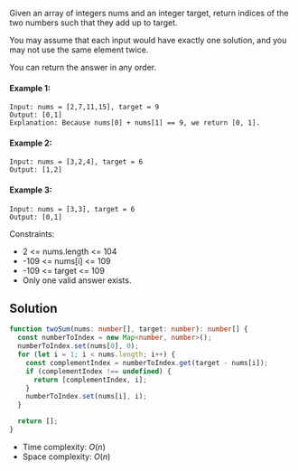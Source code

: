 Given an array of integers nums and an integer target, return indices of the two numbers such that they add up to target.

You may assume that each input would have exactly one solution, and you may not use the same element twice.

You can return the answer in any order.

#### Example 1:

```
Input: nums = [2,7,11,15], target = 9
Output: [0,1]
Explanation: Because nums[0] + nums[1] == 9, we return [0, 1].
```

#### Example 2:

```
Input: nums = [3,2,4], target = 6
Output: [1,2]
```

#### Example 3:

```
Input: nums = [3,3], target = 6
Output: [0,1]
```

Constraints:

- 2 <= nums.length <= 104
- -109 <= nums[i] <= 109
- -109 <= target <= 109
- Only one valid answer exists.

## Solution

```ts
function twoSum(nums: number[], target: number): number[] {
  const numberToIndex = new Map<number, number>();
  numberToIndex.set(nums[0], 0);
  for (let i = 1; i < nums.length; i++) {
    const complementIndex = numberToIndex.get(target - nums[i]);
    if (complementIndex !== undefined) {
      return [complementIndex, i];
    }
    numberToIndex.set(nums[i], i);
  }

  return [];
}
```

- Time complexity: $O(n)$
- Space complexity: $O(n)$
